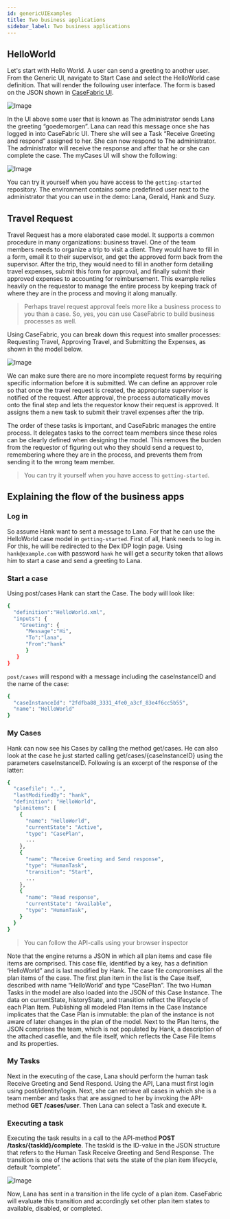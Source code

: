 ```yaml
---
id: genericUIExamples
title: Two business applications
sidebar_label: Two business applications
---
```


## HelloWorld
Let's start with Hello World. A user can send a greeting to another user. From the Generic UI, navigate to Start Case and select the HelloWorld case definition. That will render the following user interface. The form is based on the JSON shown in [CaseFabric UI](genericUI).

![Image](assets/ui/startUIhelloWorld.png)

In the UI above some user that is known as The administrator sends Lana the greeting “goedemorgen”. Lana can read this message once she has logged in into CaseFabric UI. There she will see a Task “Receive Greeting and respond” assigned to her. She can now respond to The administrator. The administrator will receive the response and after that he or she can complete the case. The myCases UI will show the following:

![Image](assets/ui/helloWorldCompleted.png)

You can try it yourself when you have access to the `getting-started` repository. The environment contains some predefined user next to the administrator that you can use in the demo: Lana, Gerald, Hank and Suzy.

## Travel Request
Travel Request has a more elaborated case model. It supports a common procedure in many organizations: business travel. One of the team members needs to organize a trip to visit a client. They would have to fill in a form, email it to their supervisor, and get the approved form back from the supervisor. After the trip, they would need to fill in another form detailing travel expenses, submit this form for approval, and finally submit their approved expenses to accounting for reimbursement. This example relies heavily on the requestor to manage the entire process by keeping track of where they are in the process and moving it along manually. 

> Perhaps travel request approval feels more like a business process to you than a case. So, yes, you can use CaseFabric to build business processes as well. 

Using CaseFabric, you can break down this request into smaller processes: Requesting Travel, Approving Travel, and Submitting the Expenses, as shown in the model below.

![Image](assets/ui/modelTravel.png)

We can make sure there are no more incomplete request forms by requiring specific information before it is submitted. We can define an approver role so that once the travel request is created, the appropriate supervisor is notified of the request. After approval, the process automatically moves onto the final step and lets the requestor know their request is approved. It assigns them a new task to submit their travel expenses after the trip.

The order of these tasks is important, and CaseFabric manages the entire process. It delegates tasks to the correct team members since these roles can be clearly defined when designing the model. This removes the burden from the requestor of figuring out who they should send a request to, remembering where they are in the process, and prevents them from sending it to the wrong team member.

> You can try it yourself when you have access to `getting-started`.

## Explaining the flow of the business apps

### Log in
So assume Hank want to sent a message to Lana. For that he can use the HelloWorld case model in `getting-started`. First of all, Hank needs to log in. For this, he will be redirected to the Dex IDP login page. Using `hank@example.com` with password `hank` he will get a security token that allows him to start a case and send a greeting to Lana.

### Start a case
Using post/cases Hank can start the Case. The body will look like:

```sh
{  
  "definition":"HelloWorld.xml",
  "inputs": {
    "Greeting": {
      "Message":"Hi",
      "To":"lana",
      "From":"hank"       
      }    
   }
}
```
`post/cases` will respond with a message including the caseInstanceID and the name of the case:

```sh
{  
  "caseInstanceId": "2fdfba88_3331_4fe0_a3cf_83e4f6cc5b55",
  "name": "HelloWorld"
}
```
### My Cases
Hank can now see his Cases by calling the method get/cases. He can also look at the case he just started calling get/cases/{caseInstanceID} using the parameters caseInstanceID. Following is an excerpt of the response of the latter:

```sh
{
  "casefile": "..",
  "lastModifiedBy": "hank",
  "definition": "HelloWorld",
  "planitems": [ 
    {
      "name": "HelloWorld",
      "currentState": "Active",
      "type": "CasePlan",
      ...
    },
    { 
      "name": "Receive Greeting and Send response",
      "type": "HumanTask",
      "transition": "Start",
      ... 
    },     
    {
      "name": "Read response",
      "currentState": "Available",
      "type": "HumanTask",
    } 
  }  
}
```
> You can follow the API-calls using your browser inspector

Note that the engine returns a JSON in which all plan items and case file items are comprised. This case file, identified by a key, has a definition ‘HelloWorld” and is last modified by Hank. The case file compromises all the plan items of the case. The first plan item in the list is the Case itself, described with name “HelloWorld’ and type “CasePlan”. The two Human Tasks in the model are also loaded into the JSON of this Case Instance. The data on currentState, historyState, and transition reflect the lifecycle of each Plan Item. Publishing all modeled Plan Items in the Case Instance implicates that the Case Plan is immutable: the plan of the instance is not aware of later changes in the plan of the model.
Next to the Plan Items, the JSON comprises the team, which is not populated by Hank, a description of the attached casefile, and the file itself, which reflects the Case File Items and its properties.

### My Tasks
Next in the executing of the case, Lana should perform the human task Receive Greeting and Send Respond. Using the API, Lana must first login using post/identity/login. Next, she can retrieve all cases in which she is a team member and tasks that are assigned to her by invoking the API-method **GET /cases/user**. Then Lana can select a Task and execute it.

### Executing a task
Executing the task results in a call to the API-method **POST /tasks/{taskId}/complete**. The taskId is the ID-value in the JSON structure that refers to the Human Task Receive Greeting and Send Response. The transition is one of the actions that sets the state of the plan item lifecycle, default “complete”.

![Image](assets/ui/postTask.png)

Now, Lana has sent in a transition in the life cycle of a plan item. CaseFabric will evaluate this transition and accordingly set other plan item states to available, disabled, or completed.
